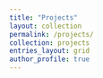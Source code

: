 ```yaml
---
title: "Projects"
layout: collection
permalink: /projects/
collection: projects
entries_layout: grid
author_profile: true
---
```

